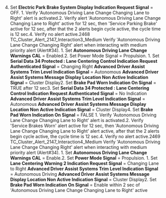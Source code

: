 4. Set **Electric Park Brake System Display Indication Request Signal** = OFF. 1. Verify 'Autonomous Driving Lane Change Changing Lane to Right' alert is activated.2. Verify alert 'Autonomous Driving Lane Change Changing Lane to Right' active for 12 sec, then 'Service Parking Brake' active for 12 sec, after that the 2 alerts begin cycle active, the cycle time is 12 sec.4. Verify no alert active.2468 TC_Cluster_Alert_2147_Interaction3_Medium Verify 'Autonomous Driving Lane Change Changing Right' alert when interacting with medium priority alert (Alert#34). 1. Set **Autonomous Driving Lane Change Warnings CAL** = Enabled.2. Set Power Mode Signal = Propulsion. 1. Set **Serial Data 34 Protected : Lane Centering Control Indication Request Authenticated Signal** = Changing Right **Advanced Driver Assist Systems Trim Level Indication Signal** = Autonomous **Advanced Driver Assist Systems Message Display Location Non Active Indication Signal** = Cluster Display2. Set **Brake Pad Worn Indication On Signal** = TRUE after 12 sec3. Set **Serial Data 34 Protected : Lane Centering Control Indication Request Authenticated Signal** = No Indication **Advanced Driver Assist Systems Trim Level Indication Signal** = Autonomous **Advanced Driver Assist Systems Message Display Location Non Active Indication Signal** = Cluster Display4. Set **Brake Pad Worn Indication On Signal** = FALSE 1. Verify 'Autonomous Driving Lane Change Changing Lane to Right' alert is activated.2. Verify 'Service Brakes Worn' alert active for 12 sec, then 'Autonomous Driving Lane Change Changing Lane to Right' alert active, after that the 2 alerts begin cycle active, the cycle time is 12 sec.4. Verify no alert active.2469 TC_Cluster_Alert_2147_Interaction4_Medium Verify 'Autonomous Driving Lane Change Changing Right' alert when interacting with medium priority alert (Alert#34). 1. Set **Autonomous Driving Lane Change Warnings CAL** = Enable.2. Set **Power Mode Signal** = Propulsion. 1. Set **Lane Centering Warning 2 Indication Request Signal** = Changing Lane to Right **Advanced Driver Assist Systems Trim Level Indication Signal** = Autonomous Driving **Advanced Driver Assist Systems Message Display Location Non Active Indication Signal** = Cluster Display2. Set **Brake Pad Worn Indication On Signal** = Enable within 2 sec of 'Autonomous Driving Lane Change Changing Lane to Right' active